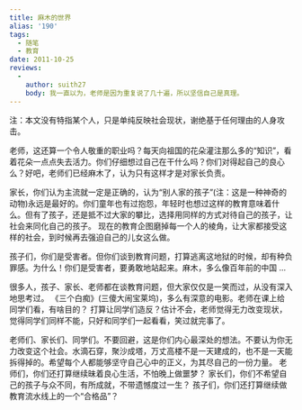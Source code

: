 ```yaml
---
title: 麻木的世界
alias: '190'
tags:
  - 随笔
  - 教育
date: 2011-10-25
reviews:
  -
    author: suith27
    body: 我一直以为，老师是因为重复说了几十遍，所以坚信自己是真理。
---
```


注：本文没有特指某个人，只是单纯反映社会现状，谢绝基于任何理由的人身攻击。

老师，这还算一个令人敬重的职业吗？每天向祖国的花朵灌注那么多的“知识”，看着花朵一点点失去活力。你们仔细想过自己在干什么吗？你们对得起自己的良心么？好吧，老师们已经麻木了，认为只有这样才是对家长负责。

家长，你们认为主流就一定是正确的，认为“别人家的孩子”(注：这是一种神奇的动物)永远是最好的。你们童年也有过抱怨，年轻时也想过这样的教育意味着什么。但有了孩子，还是抵不过大家的攀比，选择用同样的方式对待自己的孩子，让社会来同化自己的孩子。
现在的教育企图磨掉每一个人的棱角，让大家都接受这样的社会，到时候再去强迫自己的儿女这么做。

孩子们，你们是受害者。但你们谈到教育问题，打算逃离这地狱的时候，却有种负罪感。为什么！你们是受害者，要勇敢地站起来。麻木，多么像百年前的中国 ...

很多人，孩子、家长、老师都在谈教育问题，但大家仅仅是一笑而过，从没有深入地思考过。
《三个白痴》(三傻大闹宝莱坞)，多么有深意的电影。老师在课上给同学们看，有啥目的？
打算让同学们造反？估计不会，老师觉得无力改变现状，觉得同学们同样不能，只好和同学们一起看看，笑过就完事了。

老师们、家长们、同学们。不要回避，这是你们内心最深处的想法。不要认为你无力改变这个社会。水滴石穿，聚沙成塔，万丈高楼不是一天建成的，也不是一天能拆得掉的。希望每个人都能够坚守自己心中的正义，为其尽自己的一份力量。
老师们，你们还打算继续昧着良心生活，不怕晚上做噩梦？
家长们，你们不希望自己的孩子与众不同，有所成就，不带遗憾度过一生？
孩子们，你们还打算继续做教育流水线上的一个“合格品”？
